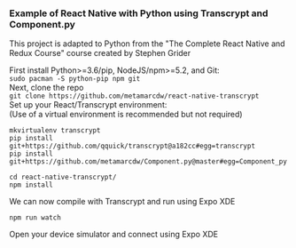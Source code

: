 ### Example of React Native with Python using Transcrypt and Component.py
This project is adapted to Python from the "The Complete React Native and Redux Course" course created by Stephen Grider

First install Python>=3.6/pip, NodeJS/npm>=5.2, and Git:  
`sudo pacman -S python-pip npm git`  
Next, clone the repo  
`git clone https://github.com/metamarcdw/react-native-transcrypt`  
Set up your React/Transcrypt environment:  
(Use of a virtual environment is recommended but not required)  
```
mkvirtualenv transcrypt
pip install git+https://github.com/qquick/transcrypt@a182cc#egg=transcrypt
pip install git+https://github.com/metamarcdw/Component.py@master#egg=Component_py

cd react-native-transcrypt/
npm install
```
We can now compile with Transcrypt and run using Expo XDE
```
npm run watch  
```
Open your device simulator and connect using Expo XDE
